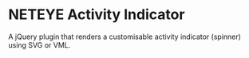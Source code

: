 NETEYE Activity Indicator
=========================

A jQuery plugin that renders a customisable activity indicator (spinner) using SVG or VML.